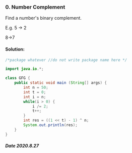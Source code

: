 ### 0. Number Complement

Find a number's binary complement.

E.g. 5 -> 2

8->7

#### Solution:

```java
/*package whatever //do not write package name here */

import java.io.*;

class GFG {
	public static void main (String[] args) {
		int n = 50;
		int t = 0;
		int i = n;
		while(i > 0) {
		    i /= 2;
		    t++;
		}
		int res = ((1 << t) - 1) ^ n;
		System.out.println(res);
	}
}
```

##### Date 2020.8.27